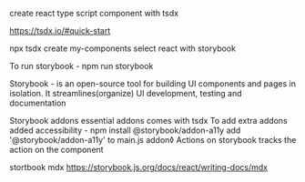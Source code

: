 create react type script component with tsdx

https://tsdx.io/#quick-start

npx tsdx create my-components 
select react with storybook

To run storybook - npm run storybook 

Storybook - is an open-source tool for building UI components and pages in isolation.
It streamlines(organize) UI development, testing and documentation 

Storybook addons 
essential addons comes with tsdx 
To add extra addons 
added accessibility - npm install @storybook/addon-a11y
add '@storybook/addon-a11y' to main.js addon◊
Actions on storybook tracks the action on the component 

stortbook mdx
https://storybook.js.org/docs/react/writing-docs/mdx